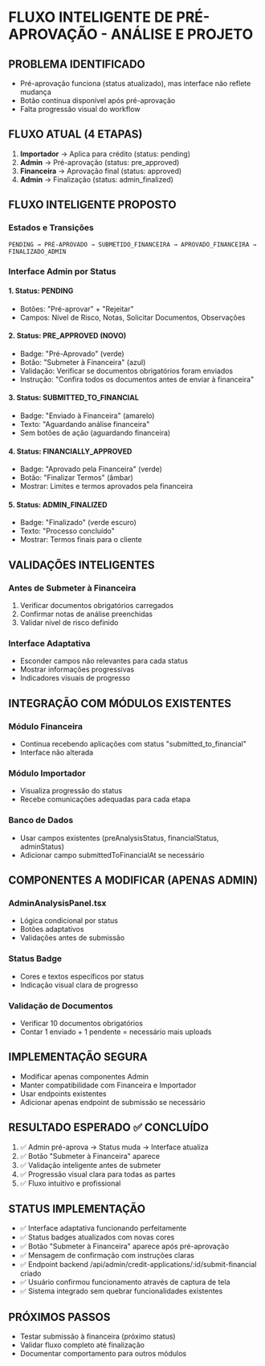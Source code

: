 # FLUXO INTELIGENTE DE PRÉ-APROVAÇÃO - ANÁLISE E PROJETO

## PROBLEMA IDENTIFICADO
- Pré-aprovação funciona (status atualizado), mas interface não reflete mudança
- Botão continua disponível após pré-aprovação
- Falta progressão visual do workflow

## FLUXO ATUAL (4 ETAPAS)
1. **Importador** → Aplica para crédito (status: pending)
2. **Admin** → Pré-aprovação (status: pre_approved) 
3. **Financeira** → Aprovação final (status: approved)
4. **Admin** → Finalização (status: admin_finalized)

## FLUXO INTELIGENTE PROPOSTO

### Estados e Transições
```
PENDING → PRÉ-APROVADO → SUBMETIDO_FINANCEIRA → APROVADO_FINANCEIRA → FINALIZADO_ADMIN
```

### Interface Admin por Status

#### 1. Status: PENDING
- Botões: "Pré-aprovar" + "Rejeitar"
- Campos: Nível de Risco, Notas, Solicitar Documentos, Observações

#### 2. Status: PRE_APPROVED (NOVO)
- Badge: "Pré-Aprovado" (verde)
- Botão: "Submeter à Financeira" (azul)
- Validação: Verificar se documentos obrigatórios foram enviados
- Instrução: "Confira todos os documentos antes de enviar à financeira"

#### 3. Status: SUBMITTED_TO_FINANCIAL
- Badge: "Enviado à Financeira" (amarelo)
- Texto: "Aguardando análise financeira"
- Sem botões de ação (aguardando financeira)

#### 4. Status: FINANCIALLY_APPROVED
- Badge: "Aprovado pela Financeira" (verde)
- Botão: "Finalizar Termos" (âmbar)
- Mostrar: Limites e termos aprovados pela financeira

#### 5. Status: ADMIN_FINALIZED
- Badge: "Finalizado" (verde escuro)
- Texto: "Processo concluído"
- Mostrar: Termos finais para o cliente

## VALIDAÇÕES INTELIGENTES

### Antes de Submeter à Financeira
1. Verificar documentos obrigatórios carregados
2. Confirmar notas de análise preenchidas
3. Validar nível de risco definido

### Interface Adaptativa
- Esconder campos não relevantes para cada status
- Mostrar informações progressivas
- Indicadores visuais de progresso

## INTEGRAÇÃO COM MÓDULOS EXISTENTES

### Módulo Financeira
- Continua recebendo aplicações com status "submitted_to_financial"
- Interface não alterada

### Módulo Importador
- Visualiza progressão do status
- Recebe comunicações adequadas para cada etapa

### Banco de Dados
- Usar campos existentes (preAnalysisStatus, financialStatus, adminStatus)
- Adicionar campo submittedToFinancialAt se necessário

## COMPONENTES A MODIFICAR (APENAS ADMIN)

### AdminAnalysisPanel.tsx
- Lógica condicional por status
- Botões adaptativos
- Validações antes de submissão

### Status Badge
- Cores e textos específicos por status
- Indicação visual clara de progresso

### Validação de Documentos
- Verificar 10 documentos obrigatórios
- Contar 1 enviado + 1 pendente = necessário mais uploads

## IMPLEMENTAÇÃO SEGURA
- Modificar apenas componentes Admin
- Manter compatibilidade com Financeira e Importador
- Usar endpoints existentes
- Adicionar apenas endpoint de submissão se necessário

## RESULTADO ESPERADO ✅ CONCLUÍDO
1. ✅ Admin pré-aprova → Status muda → Interface atualiza
2. ✅ Botão "Submeter à Financeira" aparece
3. ✅ Validação inteligente antes de submeter
4. ✅ Progressão visual clara para todas as partes
5. ✅ Fluxo intuitivo e profissional

## STATUS IMPLEMENTAÇÃO
- ✅ Interface adaptativa funcionando perfeitamente
- ✅ Status badges atualizados com novas cores
- ✅ Botão "Submeter à Financeira" aparece após pré-aprovação
- ✅ Mensagem de confirmação com instruções claras
- ✅ Endpoint backend /api/admin/credit-applications/:id/submit-financial criado
- ✅ Usuário confirmou funcionamento através de captura de tela
- ✅ Sistema integrado sem quebrar funcionalidades existentes

## PRÓXIMOS PASSOS
- Testar submissão à financeira (próximo status)
- Validar fluxo completo até finalização
- Documentar comportamento para outros módulos